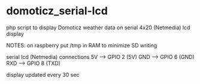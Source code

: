 # domoticz_serial-lcd

php script to display Domoticz weather data on serial 4x20 (Netmedia) lcd display

NOTES:
on raspberry put /tmp in RAM to minimize SD writing

serial lcd (Netmedia) connections
5V --> GPIO 2 (5V)
GND --> GPIO 6 (GND)
RXD --> GPIO 8 (TXD)

display updated every 30 sec
